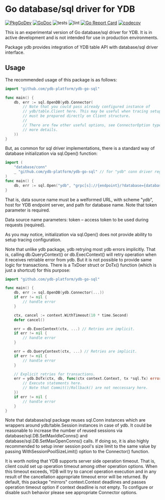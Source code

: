 # Go database/sql driver for YDB

[![PkgGoDev](https://pkg.go.dev/badge/github.com/ydb-platform/ydb-go-sql)](https://pkg.go.dev/github.com/ydb-platform/ydb-go-sql)
[![GoDoc](https://godoc.org/github.com/ydb-platform/ydb-go-sql?status.svg)](https://godoc.org/github.com/ydb-platform/ydb-go-sql)
![tests](https://github.com/ydb-platform/ydb-go-sql/workflows/tests/badge.svg?branch=master)
![lint](https://github.com/ydb-platform/ydb-go-sql/workflows/lint/badge.svg?branch=master)
[![Go Report Card](https://goreportcard.com/badge/github.com/ydb-platform/ydb-go-sql)](https://goreportcard.com/report/github.com/ydb-platform/ydb-go-sql)
[![codecov](https://codecov.io/gh/ydb-platform/ydb-go-sql/branch/master/graph/badge.svg)](https://app.codecov.io/gh/ydb-platform/ydb-go-sql)

This is an experimental version of Go database/sql driver for YDB. 
It is in active development and is not intended for use in production environments.

Package ydb provides integration of YDB table API with database/sql driver
interface.

## Usage

The recommended usage of this package is as follows:
```go
import "github.com/ydb-platform/ydb-go-sql"

func main() {
    db, err := sql.OpenDB(ydb.Connector(
        // Note that you could pass already configured instance of
        // ydb/table.Client here. This may be useful when tracing setup
        // must be prepared directly on Client structure.
        //
        // There are few other useful options, see ConnectorOption type for
        // more details.
    ))
}
```

But, as common for sql driver implementations, there is a standard way of
database initialization via sql.Open() function:

```go
import (
    "database/conn"
    _ "github.com/ydb-platform/ydb-go-sql" // for "ydb" conn driver registration.
)
func main() {
    db, err := sql.Open("ydb", "grpc[s]://{endpoint}/?database={database}&token={token}")
}
```

That is, data source name must be a welformed URL, with scheme "ydb", host for
YDB endpoint server, and path for database name. Note that token parameter is
required.

Data source name parameters:
token – access token to be used during requests (required).

As you may notice, initialization via sql.Open() does not provide ability to
setup tracing configuration.

Note that unlike ydb package, ydb retrying most ydb errors implicitly.
That is, calling db.QueryContext() or db.ExecContext() will retry operation
when it receives retriable error from ydb. But it is not possible to provide
same logic for transactions. There is a TxDoer struct or DoTx() function (which
is just a shortcut) for this purpose:

```go
import "github.com/ydb-platform/ydb-go-sql"

func main() {
    db, err := sql.OpenDB(ydb.Connector(...))
    if err != nil {
        // handle error
    }

    ctx, cancel := context.WithTimeout(10 * time.Second)
    defer cancel()

    err = db.ExecContext(ctx, ...) // Retries are implicit.
    if err != nil {
        // handle error
    }

    err = db.QueryContext(ctx, ...) // Retries are implicit.
    if err != nil {
        // handle error
    }

    // Explicit retries for transactions.
    err = ydb.DoTx(ctx, db, func(ctx context.Context, tx *sql.Tx) error {
        // Execute statements here.
        // Note that Commit()/Rollback() are not neccessary here.
    })
    if err != nil {
        // handle error
    }
}
```

Note that database/sql package reuses sql.Conn instances which are wrappers
around ydb/table.Session instances in case of ydb. It could be reasonable to
increase the number of reused sessions via database/sql.DB.SetMaxIdleConns()
and database/sql.DB.SetMaxOpenConns() calls. If doing so, it is also highly
recommended to setup inner session pool's size limit to the same value by
passing WithSessionPoolSizeLimit() option to the Connector() function.

It is worth noting that YDB supports server side operation timeout. That is,
client could set up operation timeout among other operation options. When this
timeout exceeds, YDB will try to cancel operation execution and in any result
of the cancellation appropriate timeout error will be returned. By default, this
package "mirrors" context.Context deadlines and passes operation timeout option
if context deadline is not empty. To configure or disable such behavior please
see appropriate Connector options.



